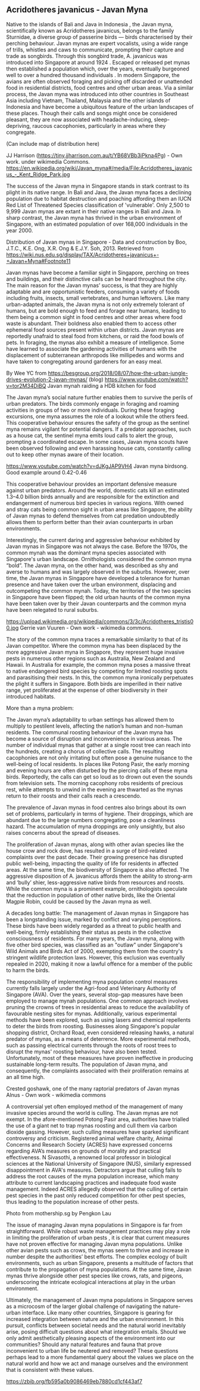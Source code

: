 ## Acridotheres javanicus - Javan Myna

Native to the islands of Bali and Java in Indonesia , the Javan myna, scientifically known as Acridotheres javanicus, belongs to the family Sturnidae, a diverse group of passerine birds — birds characterised by their perching behaviour.  Javan mynas are expert vocalists, using a wide range of trills, whistles and caws to communicate, prompting their capture and trade as songbirds. Through this songbird trade, A. javanicus was introduced into Singapore at around 1924   . Escaped or released pet mynas then established a population which, over the years, eventually burgeoned well to over a hundred thousand individuals . In modern Singapore, the avians are often observed foraging and picking off discarded or unattended food in residential districts, food centres and other urban areas. Via a similar process, the Javan myna was introduced into other countries in Southeast Asia including Vietnam, Thailand, Malaysia and the other islands of Indonesia  and have become a ubiquitous feature of the urban landscapes of these places. Though their calls and songs might once be considered pleasant, they are now associated with headache-inducing, sleep-depriving, raucous cacophonies, particularly in areas where they congregate. 

(Can include map of distribution here)

 
JJ Harrison (https://tiny.jjharrison.com.au/t/YB68VBb3iPkna4Pg) - Own work. under wikimedia Commons.
https://en.wikipedia.org/wiki/Javan_myna#/media/File:Acridotheres_javanicus_-_Kent_Ridge_Park.jpg

The success of the Javan myna in Singapore stands in stark contrast to its plight in its native range. In Bali and Java, the Javan myna faces a declining population due to habitat destruction and poaching affording them an IUCN Red List of Threatened Species classification of 'vulnerable'.  Only 2,500 to 9,999 Javan mynas are extant in their native ranges in Bali and Java.  In sharp contrast, the Javan myna has thrived in the urban environment of Singapore, with an estimated population of over 168,000 individuals in the year 2000. 

 
Distribution of Javan mynas in Singapore - Data and construction by Boo, J.T.C., K.E. Ong, X.R. Ong & E.J.Y. Soh, 2013.
Retrieved from https://wiki.nus.edu.sg/display/TAX/Acridotheres+javanicus+-+Javan+Myna#Footnote11

Javan mynas have become a familiar sight in Singapore, perching on trees and buildings, and their distinctive calls can be heard throughout the city. The main reason for the Javan mynas’ success, is that they are highly adaptable and are opportunistic feeders, consuming a variety of foods including fruits, insects, small vertebrates, and human leftovers. Like many urban-adapted animals, the Javan myna is not only extremely tolerant of humans, but are bold enough to feed and forage near humans, leading to them being a common sight in food centres and other areas where food waste is abundant. Their boldness also enabled them to access other ephemeral food sources present within urban districts.  Javan mynas are reportedly unafraid to steal food from kitchens, or raid the food bowls of pets.  In foraging, the mynas also exhibit a measure of intelligence. Some have learned to associate the gardening activities of humans with the displacement of subterranean arthropods like millipedes and worms and have taken to congregating around gardeners for an easy meal. 
 
By Wee YC from https://besgroup.org/2018/08/07/how-the-urban-jungle-drives-evolution-2-javan-mynas/ (blog)
https://www.youtube.com/watch?v=tor2M34DiBQ
Javan mynah raiding a HDB kitchen for food

The Javan myna’s social nature further enables them to survive the perils of urban predators. The birds commonly engage in foraging and roaming activities in groups of two or more individuals. During these foraging excursions, one myna assumes the role of a lookout while the others feed. This cooperative behaviour ensures the safety of the group as the sentinel myna remains vigilant for potential dangers. If a predator approaches, such as a house cat, the sentinel myna emits loud calls to alert the group, prompting a coordinated escape. In some cases, Javan myna scouts have been observed following and even harassing house cats, constantly calling out to keep other mynas aware of their location.

https://www.youtube.com/watch?v=dJKgJAP9VH4
Javan myna birdsong. Good example around 0.42-0.46

This cooperative behaviour provides an important defensive measure against urban predators. Around the world, domestic cats kill an estimated 1.3–4.0 billion birds annually and are responsible for the extinction and endangerment of numerous bird species in various regions.  With owned and stray cats being common sight in urban areas like Singapore, the ability of Javan mynas to defend themselves from cat predation undoubtedly allows them to perform better than their avian counterparts in urban environments. 

Interestingly, the current daring and aggressive behaviour exhibited by Javan mynas in Singapore was not always the case. Before the 1970s, the common mynah was the dominant myna species associated with Singapore's urban landscape. Ornithologists considered the common myna “bold”.  The Javan myna, on the other hand, was described as shy and averse to humans and was largely observed in the suburbs.   However, over time, the Javan mynas in Singapore have developed a tolerance for human presence and have taken over the urban environment, displacing and outcompeting the common mynah.   Today, the territories of the two species in Singapore have been flipped; the old urban haunts of the common myna have been taken over by their Javan counterparts and the common myna have been relegated to rural suburbs. 
 
https://upload.wikimedia.org/wikipedia/commons/3/3c/Acridotheres_tristis00.jpg
Gerrie van Vuuren - Own work - wikimedia commons.

The story of the common myna traces a remarkable similarity to that of its Javan competitor. Where the common myna has been displaced by the more aggressive Javan myna in Singapore, they represent huge invasive pests in numerous other regions such as Australia, New Zealand and Hawaii. In Australia for example, the common myna poses a massive threat to native endangered bird species by competing for limited roosting spots and parasitising their nests. In this, the common myna ironically perpetuates the plight it suffers in Singapore. Both birds are imperilled in their native range, yet proliferated at the expense of other biodiversity in their introduced habitats.

More than a myna problem:

The Javan myna’s adaptability to urban settings has allowed them to multiply to pestilent levels, affecting the nation’s human and non-human residents. The communal roosting behaviour of the Javan myna has become a source of disruption and inconvenience in various areas. The number of individual mynas that gather at a single roost tree can reach into the hundreds, creating a chorus of collective calls. The resulting cacophonies are not only irritating but often pose a genuine nuisance to the well-being of local residents.    In places like Potong Pasir, the early morning and evening hours are often disturbed by the piercing calls of these myna birds.  Reportedly, the calls can get so loud as to drown out even the sounds from television sets.  The morning cacophony robs residents of precious rest, while attempts to unwind in the evening are thwarted as the mynas return to their roosts and their calls reach a crescendo.

The prevalence of Javan mynas in food centres also brings about its own set of problems, particularly in terms of hygiene. Their droppings, which are abundant due to the large numbers congregating, pose a cleanliness hazard. The accumulation of myna droppings are only unsightly, but also raises concerns about the spread of diseases. 

The proliferation of Javan mynas, along with other avian species like the house crow and rock dove, has resulted in a surge of bird-related complaints over the past decade. Their growing presence has disrupted public well-being, impacting the quality of life for residents in affected areas.  At the same time, the biodiversity of Singapore is also affected. The aggressive disposition of A. javanicus affords them the ability to strong-arm and ‘bully’ shier, less-aggressive native birds from resources and roosts.  While the common myna is a prominent example, ornithologists speculate that the reduction in population of other native birds, like the  Oriental Magpie Robin, could be caused by the Javan myna as well.  

A decades long battle:
The management of Javan mynas in Singapore has been a longstanding issue, marked by conflict and varying perceptions. These birds have been widely regarded as a threat to public health and well-being, firmly establishing their status as pests in the collective consciousness of residents. For many years, the Javan myna, along with five other bird species, was classified as an "outlaw" under Singapore's Wild Animals and Birds Act of 2000, exempting them from the country's stringent wildlife protection laws.  However, this exclusion was eventually repealed in 2020, making it now a lawful offence for a member of the public to harm the birds. 

The responsibility of implementing myna population control measures currently falls largely under the Agri-food and Veterinary Authority of Singapore (AVA).  Over the years, several stop-gap measures have been employed to manage mynah populations. One common approach involves pruning the crowns of trees in residential areas to reduce the availability of favourable nesting sites for mynas.    Additionally, various experimental methods have been explored, such as using lasers and chemical repellents to deter the birds from roosting.    Businesses along Singapore's popular shopping district, Orchard Road, even considered releasing hawks, a natural predator of mynas, as a means of deterrence.  More experimental methods, such as passing electrical currents through the roots of roost trees to disrupt the mynas' roosting behaviour, have also been tested. Unfortunately, most of these measures have proven ineffective in producing sustainable long-term results.  The population of Javan myna, and consequently, the complaints associated with their proliferation remains at an all time high.
 
Crested goshawk, one of the many raptorial predators of Javan mynas
Alnus - Own work - wikimedia commons

A controversial yet often employed method of the management of many invasive species around the world is culling. The Javan mynas are not exempt. In the afore-mentioned Potong Pasir area, authorities have trialled the use of a giant net to trap mynas roosting and cull them via carbon dioxide gassing.  However, such culling measures have sparked significant controversy and criticism. Registered animal welfare charity, Animal Concerns and Research Society (ACRES) have expressed concerns regarding AVA’s measures on grounds of morality and practical effectiveness.  N Sivasothi, a renowned local professor in biological sciences at the National University of Singapore (NUS), similarly expressed disappointment in AVA's measures.  Detractors argue that culling fails to address the root causes of the myna population increase, which many attribute to current landscaping practices and inadequate food waste management.    Indeed ACRES allegedly observed that the culling of certain pest species in the past only reduced competition for other pest species, thus leading to the population increase of other pests. 
 
Photo from mothership.sg by Pengkon Lau

The issue of managing Javan myna populations in Singapore is far from straightforward. While robust waste management practices may play a role in limiting the proliferation of urban pests  , it is clear that current measures have not proven effective for managing Javan myna populations. Unlike other avian pests such as crows, the mynas seem to thrive and increase in number despite the authorities’ best efforts. The complex ecology of built environments, such as urban Singapore, presents a multitude of factors that contribute to the propagation of myna populations. At the same time, Javan mynas thrive alongside other pest species like crows, rats, and pigeons, underscoring the intricate ecological interactions at play in the urban environment.

Ultimately, the management of Javan myna populations in Singapore serves as a microcosm of the larger global challenge of navigating the nature-urban interface. Like many other countries, Singapore is gearing for increased integration between nature and the urban environment.    In this pursuit, conflicts between societal needs and the natural world inevitably arise, posing difficult questions about what integration entails. Should we only admit aesthetically pleasing aspects of the environment into our communities? Should any natural features and fauna that prove inconvenient to urban life be neutered and removed? These questions perhaps lead to a more fundamental query about the values we place on the natural world and how we act and manage ourselves and the environment that is consistent with these values.



https://zbib.org/fb595a0b9086469eb7880cd1cf443af7


